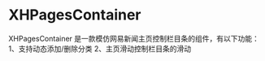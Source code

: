 XHPagesContainer
================

XHPagesContainer 是一款模仿网易新闻主页控制栏目条的组件，有以下功能：1、支持动态添加/删除分类   2、主页滑动控制栏目条的滑动 
